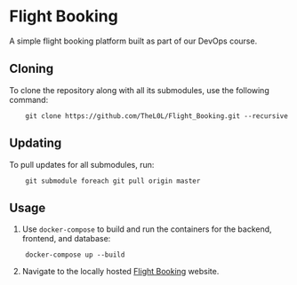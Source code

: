 # Flight Booking
A simple flight booking platform built as part of our DevOps course.

## Cloning
To clone the repository along with all its submodules, use the following command:
```
	git clone https://github.com/TheL0L/Flight_Booking.git --recursive
```

## Updating
To pull updates for all submodules, run:
```
	git submodule foreach git pull origin master
```

## Usage
1. Use `docker-compose` to build and run the containers for the backend, frontend, and database:
```
	docker-compose up --build
```

2. Navigate to the locally hosted [Flight Booking](https://localhost:3000/) website.
